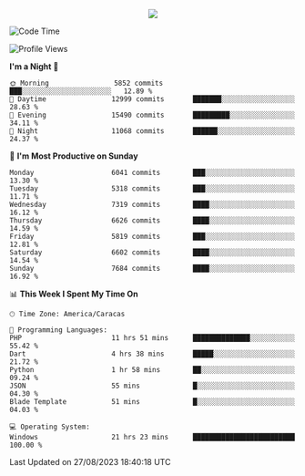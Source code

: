 <p align="center">
  <a href="http://www.github.com/thevacs">
    <img src="https://github-readme-streak-stats.herokuapp.com/?user=thevacs&stroke=ffffff&background=1c1917&ring=0891b2&fire=0891b2&currStreakNum=ffffff&currStreakLabel=0891b2&sideNums=ffffff&sideLabels=ffffff&dates=ffffff&hide_border=true" />
  </a>
</p>

<!--START_SECTION:waka-->
![Code Time](http://img.shields.io/badge/Code%20Time-1%2C647%20hrs%2012%20mins-blue)

![Profile Views](http://img.shields.io/badge/Profile%20Views-6-blue)

**I'm a Night 🦉** 

```text
🌞 Morning                5852 commits        ███░░░░░░░░░░░░░░░░░░░░░░   12.89 % 
🌆 Daytime                12999 commits       ███████░░░░░░░░░░░░░░░░░░   28.63 % 
🌃 Evening                15490 commits       █████████░░░░░░░░░░░░░░░░   34.11 % 
🌙 Night                  11068 commits       ██████░░░░░░░░░░░░░░░░░░░   24.37 % 
```
📅 **I'm Most Productive on Sunday** 

```text
Monday                   6041 commits        ███░░░░░░░░░░░░░░░░░░░░░░   13.30 % 
Tuesday                  5318 commits        ███░░░░░░░░░░░░░░░░░░░░░░   11.71 % 
Wednesday                7319 commits        ████░░░░░░░░░░░░░░░░░░░░░   16.12 % 
Thursday                 6626 commits        ████░░░░░░░░░░░░░░░░░░░░░   14.59 % 
Friday                   5819 commits        ███░░░░░░░░░░░░░░░░░░░░░░   12.81 % 
Saturday                 6602 commits        ████░░░░░░░░░░░░░░░░░░░░░   14.54 % 
Sunday                   7684 commits        ████░░░░░░░░░░░░░░░░░░░░░   16.92 % 
```


📊 **This Week I Spent My Time On** 

```text
🕑︎ Time Zone: America/Caracas

💬 Programming Languages: 
PHP                      11 hrs 51 mins      ██████████████░░░░░░░░░░░   55.42 % 
Dart                     4 hrs 38 mins       █████░░░░░░░░░░░░░░░░░░░░   21.72 % 
Python                   1 hr 58 mins        ██░░░░░░░░░░░░░░░░░░░░░░░   09.24 % 
JSON                     55 mins             █░░░░░░░░░░░░░░░░░░░░░░░░   04.30 % 
Blade Template           51 mins             █░░░░░░░░░░░░░░░░░░░░░░░░   04.03 % 

💻 Operating System: 
Windows                  21 hrs 23 mins      █████████████████████████   100.00 % 
```


 Last Updated on 27/08/2023 18:40:18 UTC
<!--END_SECTION:waka-->
